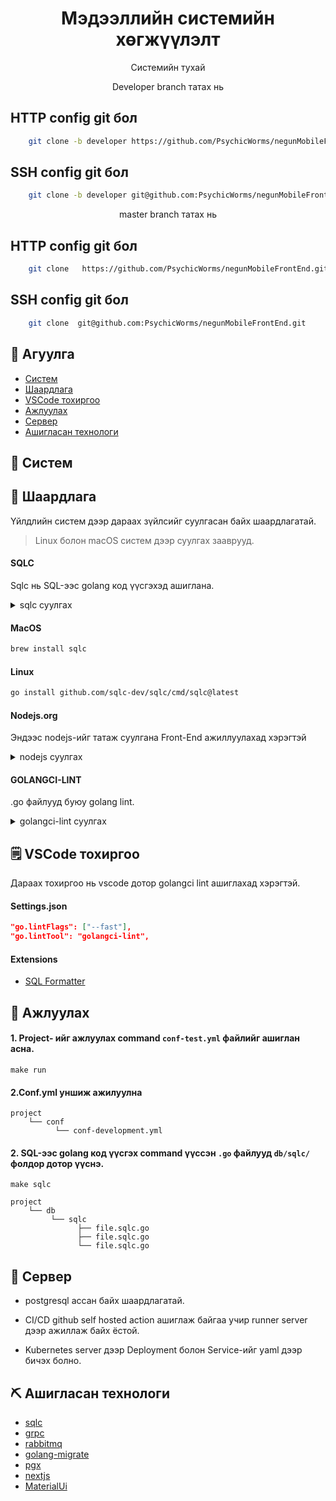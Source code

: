 <h1 align="center">Мэдээллийн системийн хөгжүүлэлт</h1>


<p align="center">
    Системийн тухай
    </br>
</p>

<p align="center">
    Developer branch татах нь
    </br>
</p>

## HTTP config git бол
```sh
    git clone -b developer https://github.com/PsychicWorms/negunMobileFrontEnd.git
```

## SSH config git бол
```sh
    git clone -b developer git@github.com:PsychicWorms/negunMobileFrontEnd.git
```

<p align="center">
    master branch татах нь
    </br>
</p>

## HTTP config git бол
```sh
    git clone   https://github.com/PsychicWorms/negunMobileFrontEnd.git
```

## SSH config git бол
```sh
    git clone  git@github.com:PsychicWorms/negunMobileFrontEnd.git
```

## 📝 Агуулга

- [Систем](#about)
- [Шаардлага](#getting_started)
- ️[VSCode тохиргоо](#vscode)
- [Ажлуулах](#run)
- [Сервер](#deployment)
- [Ашигласан технологи](#built_using)

## 🧐 Систем <a name = "about"></a>


## 🏁 Шаардлага <a name = "getting_started"></a>

Үйлдлийн систем дээр дараах зүйлсийг суулгасан байх шаардлагатай.

> Linux болон macOS систем дээр суулгах зааврууд.

#### SQLC

Sqlc нь SQL-ээс golang код үүсгэхэд ашиглана.

<details>
<summary>sqlc суулгах</summary>
</details>

#### MacOS

```sh
brew install sqlc
```

#### Linux

```sh
go install github.com/sqlc-dev/sqlc/cmd/sqlc@latest
```

#### Nodejs.org 

Эндээс nodejs-ийг татаж суулгана Front-End ажиллуулахад хэрэгтэй
<details>
<summary>nodejs суулгах</summary>
</details>



#### GOLANGCI-LINT

.go файлууд буюу golang lint.

<details>
<summary>golangci-lint суулгах</summary>

#### Linux

```sh
curl -sSfL https://raw.githubusercontent.com/golangci/golangci-lint/master/install.sh | sh -s -- -b $(go env GOPATH)/bin v1.55.2
```

#### MacOS

```sh
brew install golangci-lint
```

</details>

## 🗒️ VSCode тохиргоо <a name = "vscode"></a>

Дараах тохиргоо нь vscode дотор golangci lint ашиглахад хэрэгтэй.

#### Settings.json

```json
"go.lintFlags": ["--fast"],
"go.lintTool": "golangci-lint",
```

#### Extensions

- [SQL Formatter](https://marketplace.visualstudio.com/items?itemName=adpyke.vscode-sql-formatter)

## 🔧 Ажлуулах <a name = "run"></a>

#### 1. Project- ийг ажлуулах command `conf-test.yml` файлийг ашиглан асна.

```
make run
```

#### 2.Conf.yml уншиж ажилуулна

```
project
    └── conf
          └── conf-development.yml
```

#### 2. SQL-ээс golang код үүсгэх command үүссэн `.go` файлууд `db/sqlc/` фолдор дотор үүснэ.

```
make sqlc
```

```
project
    └── db
         └── sqlc
               ├── file.sqlc.go
               ├── file.sqlc.go
               └── file.sqlc.go
```



## 🚀 Сервер <a name = "deployment"></a>

-  postgresql ассан байх шаардлагатай.

- CI/CD github self hosted action ашиглаж байгаа учир runner server дээр ажиллаж байх ёстой.

- Kubernetes server дээр Deployment болон Service-ийг yaml дээр бичэх болно.

## ⛏️ Ашигласан технологи <a name = "built_using"></a>

- [sqlc](https://github.com/sqlc-dev/sqlc)
- [grpc](https://github.com/grpc/grpc)
- [rabbitmq](https://github.com/wagslane/go-rabbitmq)
- [golang-migrate](https://github.com/golang-migrate/migrate)
- [pgx](https://github.com/jackc/pgx)
- [nextjs](https://nextjs.org/)
- [MaterialUi](https://mui.com/)